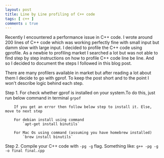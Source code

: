 ```yaml
---
layout: post
title: Line by Line profiling of C++ code
tags: [ c++ ]
comments : true
---
```


Recently I encountered a performance issue in C++ code. I wrote around 200 lines of C++ code which was working perfectly fine with small input but damm slow with large input. I decided to profile the C++ code using gprofile. As a newbie to profiling market I searched a lot but was not able to find step by step instructions on how to profile C++ code line be line. And so I decided to document the steps I followed in this blog post.

There are many profilers available in market but after reading a lot about them I decide to go with gprof. To keep the post short and to the point I won't describe logic behind each step.

Step 1. For check whether gprof is installed on your system.To do this, just run below command in terminal 
            `grpof`
        
        If you get an error then follow below step to install it. Else, move to next step 
    
        For debian install using command 
            `apt-get install binutils`

        For Mac Os using command (assuming you have homebrew installed)
            `brew install binutils`

Step 2. Compile your C++ code with `-pg -g` flag. Something like:
            `g++ -pg -g -o final final.cpp`

        

    
